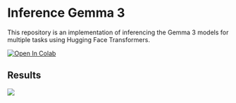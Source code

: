# Inference Gemma 3
This repository is an implementation of inferencing the Gemma 3 models for multiple tasks using Hugging Face Transformers.

<a target="_blank" href="https://colab.research.google.com/github/NSTiwari/Inference-Gemma-3/blob/main/Inference_images_and_videos_with_Gemma3.ipynbb">
  <img src="https://colab.research.google.com/assets/colab-badge.svg" alt="Open In Colab"/>
</a>


## Results
<img src="https://github.com/NSTiwari/Inference-Gemma-3/blob/main/assets/gemma3.gif"/>
